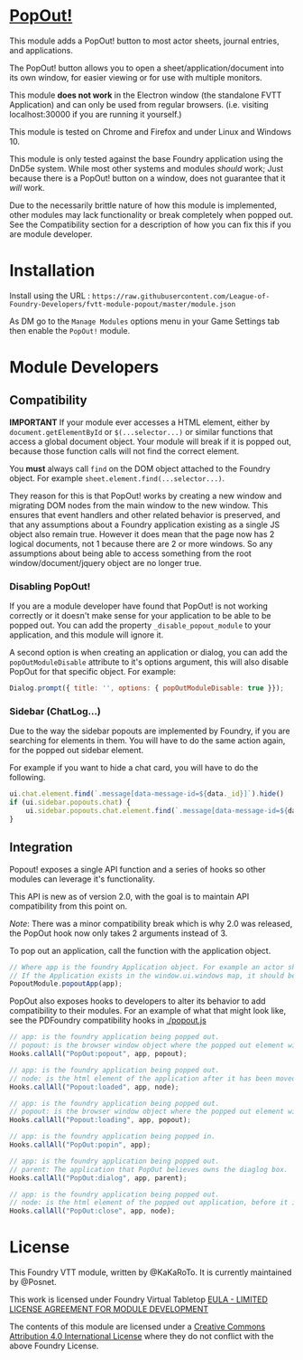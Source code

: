 # [PopOut!](https://foundryvtt.com/packages/popout)

This module adds a PopOut! button to most actor sheets, journal entries, and applications.

The PopOut! button allows you to open a sheet/application/document into its own window, for easier viewing or for use with multiple monitors.

This module **does not work** in the Electron window (the standalone FVTT Application) and can only be used from regular browsers. (i.e. visiting localhost:30000 if you are running it yourself.)

This module is tested on Chrome and Firefox and under Linux and Windows 10.

This module is only tested against the base Foundry application using the DnD5e system. While most other systems and modules *should* work; Just because there is a PopOut! button on a window, does not guarantee that it *will* work. 

Due to the necessarily brittle nature of how this module is implemented, other modules may lack functionality or break completely when popped out. See the Compatibility section for a description of how you can fix this if you are module developer.

# Installation

Install using the URL : `https://raw.githubusercontent.com/League-of-Foundry-Developers/fvtt-module-popout/master/module.json`

As DM go to the `Manage Modules` options menu in your Game Settings tab then enable the `PopOut!` module.

# Module Developers

## Compatibility

**IMPORTANT** If your module ever accesses a HTML element, either by `document.getElementById` or `$(...selector...)` or similar functions that access a global document object. Your module will break if it is popped out, because those function calls will not find the correct element.

You **must** always call `find` on the DOM object attached to the Foundry object. For example `sheet.element.find(...selector...)`. 

They reason for this is that PopOut! works by creating a new window and migrating DOM nodes from the main window to the new window.
This ensures that event handlers and other related behavior is preserved, and that any assumptions about a Foundry application existing as a single JS object also remain true.
However it does mean that the page now has 2 logical documents, not 1 because there are 2 or more windows.
So any assumptions about being able to access something from the root window/document/jquery object are no longer true.

### Disabling PopOut!

If you are a module developer have found that PopOut! is not working correctly or it doesn't make sense for your application to be able to be popped out. You can add the property `_disable_popout_module` to your application, and this module will ignore it.

A second option is when creating an application or dialog, you can add the `popOutModuleDisable` attribute to it's options argument, this will also disable PopOut for that specific object. For example:

```js
Dialog.prompt({ title: '', options: { popOutModuleDisable: true }});
```

### Sidebar (ChatLog...)

Due to the way the sidebar popouts are implemented by Foundry, if you are searching for elements in them. You will have to do the same action again, for the popped out sidebar element.

For example if you want to hide a chat card, you will have to do the following.

```js
ui.chat.element.find(`.message[data-message-id=${data._id}]`).hide()
if (ui.sidebar.popouts.chat) {
	ui.sidebar.popouts.chat.element.find(`.message[data-message-id=${data._id}]`).hide()
}
```

## Integration

Popout! exposes a single API function and a series of hooks so other modules can leverage it's functionality.

This API is new as of version 2.0, with the goal is to maintain API compatibility from this point on.

*Note*: There was a minor compatibility break which is why 2.0 was released, the PopOut hook now only takes 2 arguments instead of 3.

To pop out an application, call the function with the application object.

```js
// Where app is the foundry Application object. For example an actor sheet.
// If the Application exists in the window.ui.windows map, it should be able to be popped out.
PopoutModule.popoutApp(app);
```

PopOut also exposes hooks to developers to alter its behavior to add compatibility to their modules.
For an example of what that might look like, see the PDFoundry compatibility hooks in [./popout.js](./popout.js#697)

```javascript
// app: is the foundry application being popped out.
// popout: is the browser window object where the popped out element will be moved.
Hooks.callAll("PopOut:popout", app, popout);

// app: is the foundry application being popped out.
// node: is the html element of the application after it has been moved to the new window.
Hooks.callAll("Popout:loaded", app, node);

// app: is the foundry application being popped out.
// popout: is the browser window object where the popped out element will be moved.
Hooks.callAll("Popout:loading", app, popout);

// app: is the foundry application being popped in.
Hooks.callAll("PopOut:popin", app);

// app: is the foundry application being popped out.
// parent: The application that PopOut believes owns the diaglog box.
Hooks.callAll("PopOut:dialog", app, parent);

// app: is the foundry application being popped out.
// node: is the html element of the popped out application, before it is deleted or popped in.
Hooks.callAll("PopOut:close", app, node);
```

# License

This Foundry VTT module, written by @KaKaRoTo.
It is currently maintained by @Posnet.

This work is licensed under Foundry Virtual Tabletop [EULA - LIMITED LICENSE AGREEMENT FOR MODULE DEVELOPMENT](https://foundryvtt.com/article/license/)

The contents of this module are licensed under a [Creative Commons Attribution 4.0 International License](./LICENSE.txt) where they do not conflict with the above Foundry License.
